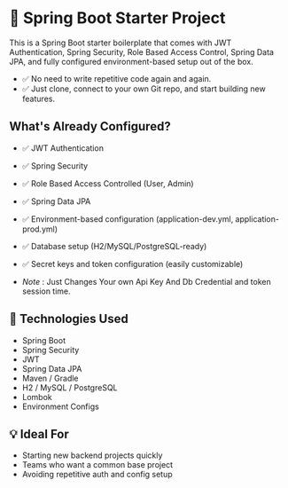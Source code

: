 # 🚀 Spring Boot Starter Project
This is a Spring Boot starter boilerplate that comes with JWT Authentication, Spring Security, Role Based Access Control, Spring Data JPA, and fully configured environment-based setup out of the box.

- ✅ No need to write repetitive code again and again.
- ✅ Just clone, connect to your own Git repo, and start building new features.

 ## What's Already Configured?
- ✅ JWT Authentication
- ✅ Spring Security
- ✅ Role Based Access Controlled (User, Admin)
- ✅ Spring Data JPA
- ✅ Environment-based configuration (application-dev.yml, application-prod.yml)
- ✅ Database setup (H2/MySQL/PostgreSQL-ready) 
- ✅ Secret keys and token configuration (easily customizable)

- *Note* : Just Changes Your own Api Key And Db Credential and token session time.

## 🧱 Technologies Used
- Spring Boot
- Spring Security
- JWT
- Spring Data JPA
- Maven / Gradle
- H2 / MySQL / PostgreSQL
- Lombok
- Environment Configs

## 💡 Ideal For
- Starting new backend projects quickly
- Teams who want a common base project
- Avoiding repetitive auth and config setup
